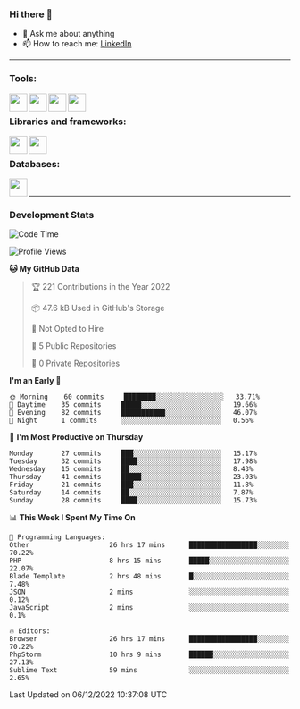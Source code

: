 ### Hi there 👋

<!-- - 🔭 I’m currently working on [huyviet] -->
- 💬 Ask me about anything
- 📫 How to reach me: [LinkedIn]
<!-- - ⚡ Fun fact: abc -->

---

### Tools:
<img align='left' height="32" width="32" src="https://cdn.jsdelivr.net/npm/simple-icons@4.8.0/icons/phpstorm.svg" />
<img align='left' height="32" width="32" src="https://cdn.jsdelivr.net/npm/simple-icons@4.8.0/icons/sublimetext.svg" />
<img align='left' height="32" width="32" src="https://cdn.jsdelivr.net/npm/simple-icons@4.8.0/icons/laragon.svg" />
<img align='left' height="32" width="32" src="https://cdn.jsdelivr.net/npm/simple-icons@4.8.0/icons/xampp.svg" />
<br>

### Libraries and frameworks:
<img align='left' height="32" width="32" src="https://cdn.jsdelivr.net/npm/simple-icons@4.8.0/icons/laravel.svg" />
<img align='left' height="32" width="32" src="https://cdn.jsdelivr.net/npm/simple-icons@4.8.0/icons/jquery.svg" />
<br>

### Databases:
<img align='left' height="32" width="32" src="https://cdn.jsdelivr.net/npm/simple-icons@4.8.0/icons/mysql.svg" />
<br>

---
### Development Stats
<!--START_SECTION:waka-->
![Code Time](http://img.shields.io/badge/Code%20Time-488%20hrs%2053%20mins-blue)

![Profile Views](http://img.shields.io/badge/Profile%20Views-2-blue)

**🐱 My GitHub Data** 

> 🏆 221 Contributions in the Year 2022
 > 
> 📦 47.6 kB Used in GitHub's Storage 
 > 
> 🚫 Not Opted to Hire
 > 
> 📜 5 Public Repositories 
 > 
> 🔑 0 Private Repositories  
 > 
**I'm an Early 🐤** 

```text
🌞 Morning    60 commits     ████████░░░░░░░░░░░░░░░░░   33.71% 
🌆 Daytime    35 commits     █████░░░░░░░░░░░░░░░░░░░░   19.66% 
🌃 Evening    82 commits     ███████████░░░░░░░░░░░░░░   46.07% 
🌙 Night      1 commits      ░░░░░░░░░░░░░░░░░░░░░░░░░   0.56%

```
📅 **I'm Most Productive on Thursday** 

```text
Monday       27 commits     ███░░░░░░░░░░░░░░░░░░░░░░   15.17% 
Tuesday      32 commits     ████░░░░░░░░░░░░░░░░░░░░░   17.98% 
Wednesday    15 commits     ██░░░░░░░░░░░░░░░░░░░░░░░   8.43% 
Thursday     41 commits     █████░░░░░░░░░░░░░░░░░░░░   23.03% 
Friday       21 commits     ███░░░░░░░░░░░░░░░░░░░░░░   11.8% 
Saturday     14 commits     ██░░░░░░░░░░░░░░░░░░░░░░░   7.87% 
Sunday       28 commits     ████░░░░░░░░░░░░░░░░░░░░░   15.73%

```


📊 **This Week I Spent My Time On** 

```text
💬 Programming Languages: 
Other                    26 hrs 17 mins      █████████████████░░░░░░░░   70.22% 
PHP                      8 hrs 15 mins       █████░░░░░░░░░░░░░░░░░░░░   22.07% 
Blade Template           2 hrs 48 mins       █░░░░░░░░░░░░░░░░░░░░░░░░   7.48% 
JSON                     2 mins              ░░░░░░░░░░░░░░░░░░░░░░░░░   0.12% 
JavaScript               2 mins              ░░░░░░░░░░░░░░░░░░░░░░░░░   0.1%

🔥 Editors: 
Browser                  26 hrs 17 mins      █████████████████░░░░░░░░   70.22% 
PhpStorm                 10 hrs 9 mins       ██████░░░░░░░░░░░░░░░░░░░   27.13% 
Sublime Text             59 mins             ░░░░░░░░░░░░░░░░░░░░░░░░░   2.65%

```


 Last Updated on 06/12/2022 10:37:08 UTC
<!--END_SECTION:waka-->

[huyviet]: https://huyviet.vn/
[LinkedIn]: https://www.linkedin.com/in/huy-nguyễn-733a23246/
